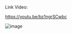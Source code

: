 Link Video:

https://youtu.be/bz1ngrSCwbc


![image](https://github.com/user-attachments/assets/ddf7f9fb-37c5-4761-a53c-f08661a52b65)
